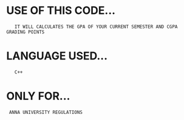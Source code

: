 # USE OF THIS CODE...
       IT WILL CALCULATES THE GPA OF YOUR CURRENT SEMESTER AND CGPA GRADING POINTS
# LANGUAGE USED...
       C++
# ONLY FOR...
     ANNA UNIVERSITY REGULATIONS 
